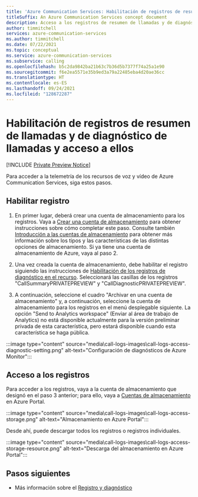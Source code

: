```yaml
---
title: 'Azure Communication Services: Habilitación de registros de resumen de llamadas y de diagnóstico de llamadas y acceso a ellos'
titleSuffix: An Azure Communication Services concept document
description: Acceso a los registros de resumen de llamadas y de diagnóstico de llamadas en Azure Monitor
author: timmitchell
services: azure-communication-services
ms.author: timmitchell
ms.date: 07/22/2021
ms.topic: conceptual
ms.service: azure-communication-services
ms.subservice: calling
ms.openlocfilehash: b5c2da9842ba21b63c7b36d5b7377f74a25a1e90
ms.sourcegitcommit: f6e2ea5571e35b9ed3a79a22485eba4d20ae36cc
ms.translationtype: HT
ms.contentlocale: es-ES
ms.lasthandoff: 09/24/2021
ms.locfileid: "128672287"
---
```

# <a name="enable-and-access-call-summary-and-call-diagnostic-logs"></a>Habilitación de registros de resumen de llamadas y de diagnóstico de llamadas y acceso a ellos

[!INCLUDE [Private Preview Notice](../includes/private-preview-include.md)]

Para acceder a la telemetría de los recursos de voz y vídeo de Azure Communication Services, siga estos pasos.

## <a name="enable-logging"></a>Habilitar registro
1. En primer lugar, deberá crear una cuenta de almacenamiento para los registros. Vaya a [Crear una cuenta de almacenamiento](../../storage/common/storage-account-create.md?tabs=azure-portal) para obtener instrucciones sobre cómo completar este paso. Consulte también [Introducción a las cuentas de almacenamiento](../../storage/common/storage-account-overview.md) para obtener más información sobre los tipos y las características de las distintas opciones de almacenamiento. Si ya tiene una cuenta de almacenamiento de Azure, vaya al paso 2.
 
1. Una vez creada la cuenta de almacenamiento, debe habilitar el registro siguiendo las instrucciones de [Habilitación de los registros de diagnóstico en el recurso](./logging-and-diagnostics.md#enable-diagnostic-logs-in-your-resource). Seleccionará las casillas de los registros "CallSummaryPRIVATEPREVIEW" y "CallDiagnosticPRIVATEPREVIEW". 

1. A continuación, seleccione el cuadro "Archivar en una cuenta de almacenamiento" y, a continuación, seleccione la cuenta de almacenamiento para los registros en el menú desplegable siguiente. La opción "Send to Analytics workspace" (Enviar al área de trabajo de Analytics) no está disponible actualmente para la versión preliminar privada de esta característica, pero estará disponible cuando esta característica se haga pública.

:::image type="content" source="media\call-logs-images\call-logs-access-diagnostic-setting.png" alt-text="Configuración de diagnósticos de Azure Monitor":::



## <a name="access-your-logs"></a>Acceso a los registros

Para acceder a los registros, vaya a la cuenta de almacenamiento que designó en el paso 3 anterior; para ello, vaya a [Cuentas de almacenamiento](https://portal.azure.com/#blade/HubsExtension/BrowseResource/resourceType/Microsoft.Storage%2FStorageAccounts) en Azure Portal. 

:::image type="content" source="media\call-logs-images\call-logs-access-storage.png" alt-text="Almacenamiento en Azure Portal":::

Desde ahí, puede descargar todos los registros o registros individuales.

:::image type="content" source="media\call-logs-images\call-logs-access-storage-resource.png" alt-text="Descarga del almacenamiento en Azure Portal":::

## <a name="next-steps"></a>Pasos siguientes

- Más información sobre el [Registro y diagnóstico](./logging-and-diagnostics.md)